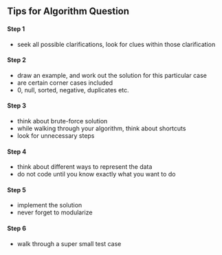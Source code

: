 ## Tips for Algorithm Question

#### Step 1
- seek all possible clarifications, look for clues within those clarification

#### Step 2
- draw an example, and work out the solution for this particular case
- are certain corner cases included
- 0, null, sorted, negative, duplicates etc.

#### Step 3
- think about brute-force solution
- while walking through your algorithm, think about shortcuts
- look for unnecessary steps

#### Step 4
- think about different ways to represent the data
- do not code until you know exactly what you want to do

#### Step 5
- implement the solution
- never forget to modularize

#### Step 6
- walk through a super small test case
